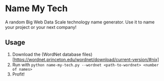 
# Name My Tech

A random Big Web Data Scale technology name generator. Use it to name your project or your next company!

## Usage

 1. Download the (WordNet database files)[https://wordnet.princeton.edu/wordnet/download/current-version/#nix]
 2. Run with `python name-my-tech.py --wordnet <path-to-wordnet> <number of names>`
 3. Profit!


